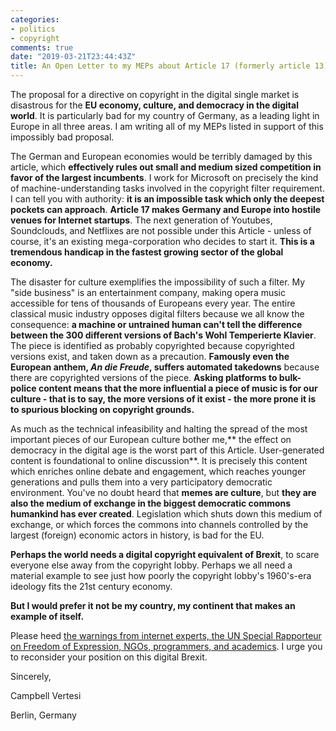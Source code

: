 ```yaml
---
categories:
- politics
- copyright
comments: true
date: "2019-03-21T23:44:43Z"
title: An Open Letter to my MEPs about Article 17 (formerly article 13)
---
```


The proposal for a directive on copyright in the digital single market is disastrous for the **EU economy, culture, and democracy in the digital world**. It is particularly bad for my country of Germany, as a leading light in Europe in all three areas. I am writing all of my MEPs listed in support of this impossibly bad proposal.

The German and European economies would be terribly damaged by this article, which **effectively rules out small and medium sized competition in favor of the largest incumbents**. I work for Microsoft on precisely the kind of machine-understanding tasks involved in the copyright filter requirement. I can tell you with authority: **it is an impossible task which only the deepest pockets can approach**. **Article 17 makes Germany and Europe into hostile venues for Internet startups**. The next generation of Youtubes, Soundclouds, and Netflixes are not possible under this Article - unless of course, it's an existing mega-corporation who decides to start it. **This is a tremendous handicap in the fastest growing sector of the global economy.**

The disaster for culture exemplifies the impossibility of such a filter. My "side business" is an entertainment company, making opera music accessible for tens of thousands of Europeans every year. The entire classical music industry opposes digital filters because we all know the consequence: **a machine or untrained human can't tell the difference between the 300 different versions of Bach's Wohl Temperierte Klavier**. The piece is identified as probably copyrighted because copyrighted versions exist, and taken down as a precaution. **Famously even the European anthem, *An die Freude*, suffers automated takedowns** because there are copyrighted versions of the piece. **Asking platforms to bulk-police content means that the more influential a piece of music is for our culture - that is to say, the more versions of it exist - the more prone it is to spurious blocking on copyright grounds.**

As much as the technical infeasibility and halting the spread of the most important pieces of our European culture bother me,** the effect on democracy in the digital age is the worst part of this Article. User-generated content is foundational to online discussion**. It is precisely this content which enriches online debate and engagement, which reaches younger generations and pulls them into a very participatory democratic environment. You've no doubt heard that **memes are culture**, but **they are also the medium of exchange in the biggest democratic commons humankind has ever created**. Legislation which shuts down this medium of exchange, or which forces the commons into channels controlled by the largest (foreign) economic actors in history, is bad for the EU.

**Perhaps the world needs a digital copyright equivalent of Brexit**, to scare everyone else away from the copyright lobby. Perhaps we all need a material example to see just how poorly the copyright lobby's 1960's-era ideology fits the 21st century economy.

**But I would prefer it not be my country, my continent that makes an example of itself.**

Please heed [the warnings from internet experts, the UN Special Rapporteur on Freedom of Expression, NGOs, programmers, and academics](https://saveyourinternet.eu/statements/). I urge you to reconsider your position on this digital Brexit.

Sincerely,

Campbell Vertesi

Berlin, Germany
